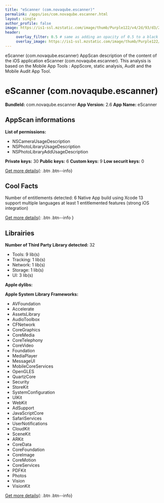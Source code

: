 ```yaml
---
title: "eScanner (com.novaqube.escanner)"
permalink: /apps/ios/com.novaqube.escanner.html
layout: single
author_profile: false
image: https://is1-ssl.mzstatic.com/image/thumb/Purple122/v4/2d/93/d3/2d93d386-d97f-bb5a-bb03-3c31ec1445bd/AppIcon-1x_U007emarketing-0-6-0-85-220.png/512x512bb.jpg
header: 
     overlay_filter: 0.5 # same as adding an opacity of 0.5 to a black background
     overlay_image: https://is1-ssl.mzstatic.com/image/thumb/Purple122/v4/2d/93/d3/2d93d386-d97f-bb5a-bb03-3c31ec1445bd/AppIcon-1x_U007emarketing-0-6-0-85-220.png/512x512bb.jpg
---
```

eScanner (com.novaqube.escanner) AppScan description of the content of the iOS application eScanner (com.novaqube.escanner). This analysis is based on the Mobile App Tools : AppScore, static analysis, Audit and the Mobile Audit App Tool.

# eScanner (com.novaqube.escanner)

**BundleId:** com.novaqube.escanner
**App Version:** 2.6
**App Name:** eScanner


## AppScan informations 

**List of permissions:** 
- NSCameraUsageDescription
- NSPhotoLibraryUsageDescription
- NSPhotoLibraryAddUsageDescription
  
  
**Private keys:** 30
**Public keys:** 6
**Custom keys:** 9
**Low securit keys:** 0
  
[Get more details](/pricing.html){: .btn .btn--info}

## Cool Facts

Number of entitlements detected: 6
Native App
build using Xcode 13
support multiple languages
at least 1 entitlemented features (strong iOS integration)
  
[Get more details](/pricing.html){: .btn .btn--info }

## Librairies 
**Number of Third Party Library detected:** 32
- Tools: 9 lib(s)
- Tracking: 1 lib(s)
- Network: 1 lib(s)
- Storage: 1 lib(s)
- UI: 3 lib(s)


**Apple dylibs:**


**Apple System Library Frameworks:**
- AVFoundation
- Accelerate
- AssetsLibrary
- AudioToolbox
- CFNetwork
- CoreGraphics
- CoreMedia
- CoreTelephony
- CoreVideo
- Foundation
- MediaPlayer
- MessageUI
- MobileCoreServices
- OpenGLES
- QuartzCore
- Security
- StoreKit
- SystemConfiguration
- UIKit
- WebKit
- AdSupport
- JavaScriptCore
- SafariServices
- UserNotifications
- CloudKit
- SceneKit
- ARKit
- CoreData
- CoreFoundation
- CoreImage
- CoreMotion
- CoreServices
- PDFKit
- Photos
- Vision
- VisionKit


  
[Get more details](/pricing.html){: .btn .btn--info}

